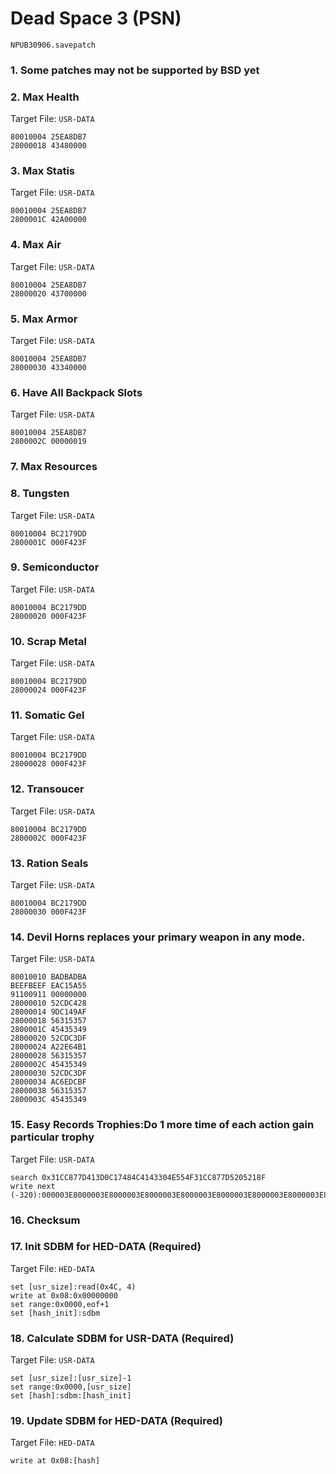#  Dead Space 3 (PSN) 

`NPUB30906.savepatch`

### 1.  Some patches may not be supported by BSD yet
### 2. Max Health

Target File: `USR-DATA`

```
80010004 25EA8DB7
28000018 43480000
```

### 3. Max Statis

Target File: `USR-DATA`

```
80010004 25EA8DB7
2800001C 42A00000
```

### 4. Max Air

Target File: `USR-DATA`

```
80010004 25EA8DB7
28000020 43700000
```

### 5. Max Armor

Target File: `USR-DATA`

```
80010004 25EA8DB7
28000030 43340000
```

### 6. Have All Backpack Slots

Target File: `USR-DATA`

```
80010004 25EA8DB7
2800002C 00000019
```

### 7. Max Resources
### 8. Tungsten

Target File: `USR-DATA`

```
80010004 BC2179DD
2800001C 000F423F
```

### 9. Semiconductor

Target File: `USR-DATA`

```
80010004 BC2179DD
28000020 000F423F
```

### 10. Scrap Metal

Target File: `USR-DATA`

```
80010004 BC2179DD
28000024 000F423F
```

### 11. Somatic Gel

Target File: `USR-DATA`

```
80010004 BC2179DD
28000028 000F423F
```

### 12. Transoucer

Target File: `USR-DATA`

```
80010004 BC2179DD
2800002C 000F423F
```

### 13. Ration Seals

Target File: `USR-DATA`

```
80010004 BC2179DD
28000030 000F423F
```

### 14. Devil Horns replaces your primary weapon in any mode.

Target File: `USR-DATA`

```
80010010 BADBADBA
BEEFBEEF EAC15A55
91100911 00000000
28000010 52CDC428
28000014 9DC149AF
28000018 56315357
2800001C 45435349
28000020 52CDC3DF
28000024 A22E64B1
28000028 56315357
2800002C 45435349
28000030 52CDC3DF
28000034 AC6EDCBF
28000038 56315357
2800003C 45435349
```

### 15. Easy Records Trophies:Do 1 more time of each action gain particular trophy

Target File: `USR-DATA`

```
search 0x31CC877D413D0C17484C4143304E554F31CC877D5205218F
write next (-320):000003E8000003E8000003E8000003E8000003E8000003E8000003E8000003E8000003E8000003E8000003E8000003E8000003E8000003E8
```

### 16. Checksum
### 17. Init SDBM for HED-DATA (Required)

Target File: `HED-DATA`

```
set [usr_size]:read(0x4C, 4)
write at 0x08:0x00000000
set range:0x0000,eof+1
set [hash_init]:sdbm
```

### 18. Calculate SDBM for USR-DATA (Required)

Target File: `USR-DATA`

```
set [usr_size]:[usr_size]-1
set range:0x0000,[usr_size]
set [hash]:sdbm:[hash_init]
```

### 19. Update SDBM for HED-DATA (Required)

Target File: `HED-DATA`

```
write at 0x08:[hash]
```

